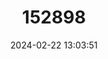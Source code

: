 ---
title: "152898"
category: "Echinocereus engelmannii"
draft: false
date: 2024-02-22 13:03:51
languages:
  English: ["Strawberry Cactus", "Engelmann's Hedgehog Cactus"]
  Spanish; Castilian: ["Órgano-pequeño Fresa"]
---